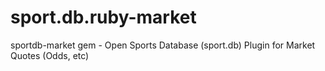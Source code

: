 sport.db.ruby-market
====================

sportdb-market gem - Open Sports Database (sport.db) Plugin for Market Quotes (Odds, etc)